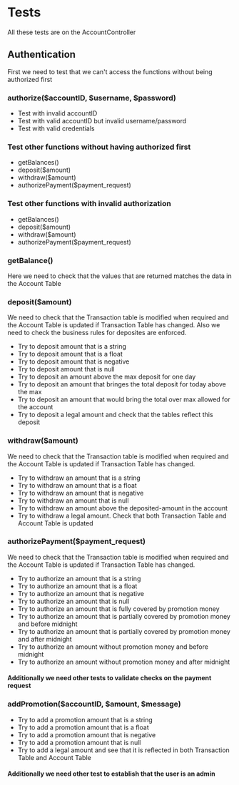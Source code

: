 # Tests
All these tests are on the AccountController

## Authentication
First we need to test that we can't access the functions without being authorized first
### authorize($accountID, $username, $password)
* Test with invalid accountID
* Test with valid accountID but invalid username/password
* Test with valid credentials

### Test other functions without having authorized first
* getBalances()
* deposit($amount)
* withdraw($amount)
* authorizePayment($payment_request)

### Test other functions with invalid authorization
* getBalances()
* deposit($amount)
* withdraw($amount)
* authorizePayment($payment_request)

### getBalance()
Here we need to check that the values that are returned matches the data in the Account Table

### deposit($amount)
We need to check that the Transaction table is modified when required and the Account Table is updated if Transaction Table has changed.
Also we need to check the business rules for deposites are enforced. 
* Try to deposit amount that is a string
* Try to deposit amount that is a float
* Try to deposit amount that is negative
* Try to deposit amount that is null
* Try to deposit an amount above the max deposit for one day
* Try to deposit an amount that bringes the total deposit for today above the max
* Try to deposit an amount that would bring the total over max allowed for the account
* Try to deposit a legal amount and check that the tables reflect this deposit

### withdraw($amount)
We need to check that the Transaction table is modified when required and the Account Table is updated if Transaction Table has changed.
* Try to withdraw an amount that is a string
* Try to withdraw an amount that is a float
* Try to withdraw an amount that is negative
* Try to withdraw an amount that is null
* Try to withdraw an amount above the deposited-amount in the account
* Try to withdraw a legal amount. Check that both Transaction Table and Account Table is updated

### authorizePayment($payment_request)
We need to check that the Transaction table is modified when required and the Account Table is updated if Transaction Table has changed.
* Try to authorize an amount that is a string
* Try to authorize an amount that is a float
* Try to authorize an amount that is negative
* Try to authorize an amount that is null
* Try to authorize an amount that is fully covered by promotion money
* Try to authorize an amount that is partially covered by promotion money and before midnight
* Try to authorize an amount that is partially covered by promotion money and after midnight
* Try to authorize an amount without promotion money and before midnight
* Try to authorize an amount without promotion money and after midnight
#### Additionally we need other tests to validate checks on the payment request

### addPromotion($accountID, $amount, $message)
* Try to add a promotion amount that is a string
* Try to add a promotion amount that is a float
* Try to add a promotion amount that is negative
* Try to add a promotion amount that is null
* Try to add a legal amount and see that it is reflected in both Transaction Table and Account Table
#### Additionally we need other test to establish that the user is an admin